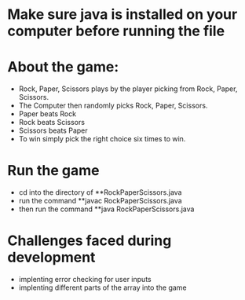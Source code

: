 # Make sure java is installed on your computer before running the file

# About the game: 
- Rock, Paper, Scissors plays by the player picking from Rock, Paper, Scissors. 
- The Computer then randomly picks Rock, Paper, Scissors. 
- Paper beats Rock
- Rock beats Scissors
- Scissors beats Paper
- To win simply pick the right choice six times to win. 

# Run the game
- cd into the directory of **RockPaperScissors.java
- run the command **javac RockPaperScissors.java
- then run the command **java RockPaperScissors.java

# Challenges faced during development
- implenting error checking for user inputs
- implenting different parts of the array into the game
